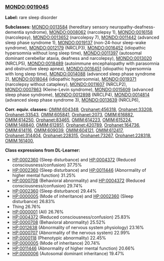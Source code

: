 
### [MONDO:0019045](http://purl.obolibrary.org/obo/MONDO_0019045)
**Label:** rare sleep disorder

**Subclasses:** [MONDO:0013584](http://purl.obolibrary.org/obo/MONDO_0013584) (hereditary sensory neuropathy-deafness-dementia syndrome), [MONDO:0008062](http://purl.obolibrary.org/obo/MONDO_0008062) (narcolepsy 1), [MONDO:0016158](http://purl.obolibrary.org/obo/MONDO_0016158) (narcolepsy), [MONDO:0013652](http://purl.obolibrary.org/obo/MONDO_0013652) (narcolepsy 7), [MONDO:0011442](http://purl.obolibrary.org/obo/MONDO_0011442) (advanced sleep phase syndrome 1), [MONDO:0019137](http://purl.obolibrary.org/obo/MONDO_0019137) (non-24-hour sleep-wake syndrome), [MONDO:0012179](http://purl.obolibrary.org/obo/MONDO_0012179) (NRCLP3), [MONDO:0016452](http://purl.obolibrary.org/obo/MONDO_0016452) (idiopathic hypersomnia without long sleep time), [MONDO:0011397](http://purl.obolibrary.org/obo/MONDO_0011397) (autosomal dominant cerebellar ataxia, deafness and narcolepsy), [MONDO:0013020](http://purl.obolibrary.org/obo/MONDO_0013020) (NRCLP5), [MONDO:0018489](http://purl.obolibrary.org/obo/MONDO_0018489) (autoimmune encephalopathy with parasomnia and obstructive sleep apnea), [MONDO:0016451](http://purl.obolibrary.org/obo/MONDO_0016451) (idiopathic hypersomnia with long sleep time), [MONDO:0014088](http://purl.obolibrary.org/obo/MONDO_0014088) (advanced sleep phase syndrome 2), [MONDO:0018044](http://purl.obolibrary.org/obo/MONDO_0018044) (idiopathic hypersomnia), [MONDO:0019371](http://purl.obolibrary.org/obo/MONDO_0019371) (narcolepsy without cataplexy), [MONDO:0011607](http://purl.obolibrary.org/obo/MONDO_0011607) (NRCLP2), [MONDO:0007863](http://purl.obolibrary.org/obo/MONDO_0007863) (Kleine-Levin syndrome), [MONDO:0015609](http://purl.obolibrary.org/obo/MONDO_0015609) (advanced sleep phase syndrome), [MONDO:0012898](http://purl.obolibrary.org/obo/MONDO_0012898) (NRCLP4), [MONDO:0014814](http://purl.obolibrary.org/obo/MONDO_0014814) (advanced sleep phase syndrome 3), [MONDO:0013639](http://purl.obolibrary.org/obo/MONDO_0013639) (NRCLP6), 

**Corr. equiv. classes:** [OMIM:604348](http://purl.obolibrary.org/obo/OMIM_604348), [Orphanet:456318](http://www.orpha.net/ORDO/Orphanet_456318), [Orphanet:33208](http://www.orpha.net/ORDO/Orphanet_33208), [Orphanet:33543](http://www.orpha.net/ORDO/Orphanet_33543), [OMIM:605841](http://purl.obolibrary.org/obo/OMIM_605841), [Orphanet:2073](http://www.orpha.net/ORDO/Orphanet_2073), [OMIM:616882](http://purl.obolibrary.org/obo/OMIM_616882), [OMIM:614250](http://purl.obolibrary.org/obo/OMIM_614250), [Orphanet:83465](http://www.orpha.net/ORDO/Orphanet_83465), [OMIM:614223](http://purl.obolibrary.org/obo/OMIM_614223), [OMIM:615224](http://purl.obolibrary.org/obo/OMIM_615224), [OMIM:148840](http://purl.obolibrary.org/obo/OMIM_148840), [OMIM:612851](http://purl.obolibrary.org/obo/OMIM_612851), [Orphanet:420789](http://www.orpha.net/ORDO/Orphanet_420789), [Orphanet:164736](http://www.orpha.net/ORDO/Orphanet_164736), [OMIM:614116](http://purl.obolibrary.org/obo/OMIM_614116), [OMIM:609039](http://purl.obolibrary.org/obo/OMIM_609039), [OMIM:604121](http://purl.obolibrary.org/obo/OMIM_604121), [OMIM:612417](http://purl.obolibrary.org/obo/OMIM_612417), [Orphanet:314404](http://www.orpha.net/ORDO/Orphanet_314404), [Orphanet:228315](http://www.orpha.net/ORDO/Orphanet_228315), [Orphanet:73267](http://www.orpha.net/ORDO/Orphanet_73267), [Orphanet:228318](http://www.orpha.net/ORDO/Orphanet_228318), [OMIM:161400](http://purl.obolibrary.org/obo/OMIM_161400), 

**Class expressions from DL-Learner:**

- [HP:0002360](http://purl.obolibrary.org/obo/HP_0002360) (Sleep disturbance) and [HP:0004372](http://purl.obolibrary.org/obo/HP_0004372) (Reduced consciousness/confusion) 37.75%
- [HP:0002360](http://purl.obolibrary.org/obo/HP_0002360) (Sleep disturbance) and [HP:0011446](http://purl.obolibrary.org/obo/HP_0011446) (Abnormality of higher mental function) 31.25%
- [HP:0000708](http://purl.obolibrary.org/obo/HP_0000708) (Behavioral abnormality) and [HP:0004372](http://purl.obolibrary.org/obo/HP_0004372) (Reduced consciousness/confusion) 29.74%
- [HP:0002360](http://purl.obolibrary.org/obo/HP_0002360) (Sleep disturbance) 29.44%
- [HP:0000005](http://purl.obolibrary.org/obo/HP_0000005) (Mode of inheritance) and [HP:0002360](http://purl.obolibrary.org/obo/HP_0002360) (Sleep disturbance) 26.83%
- Thing 26.76%
- [HP:0000001](http://purl.obolibrary.org/obo/HP_0000001) (All) 26.76%
- [HP:0004372](http://purl.obolibrary.org/obo/HP_0004372) (Reduced consciousness/confusion) 25.83%
- [HP:0000708](http://purl.obolibrary.org/obo/HP_0000708) (Behavioral abnormality) 25.52%
- [HP:0012638](http://purl.obolibrary.org/obo/HP_0012638) (Abnormality of nervous system physiology) 23.16%
- [HP:0000707](http://purl.obolibrary.org/obo/HP_0000707) (Abnormality of the nervous system) 22.99%
- [HP:0000118](http://purl.obolibrary.org/obo/HP_0000118) (Phenotypic abnormality) 22.45%
- [HP:0000005](http://purl.obolibrary.org/obo/HP_0000005) (Mode of inheritance) 20.74%
- [HP:0011446](http://purl.obolibrary.org/obo/HP_0011446) (Abnormality of higher mental function) 20.66%
- [HP:0000006](http://purl.obolibrary.org/obo/HP_0000006) (Autosomal dominant inheritance) 19.47%


